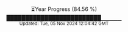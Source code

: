 <p align="center">
⏳Year Progress (84.56 %)<br>
█████████████████████████▁▁▁▁▁ <br>
<sub>Updated: Tue, 05 Nov 2024 12:04:42 GMT</sub>
</p>


